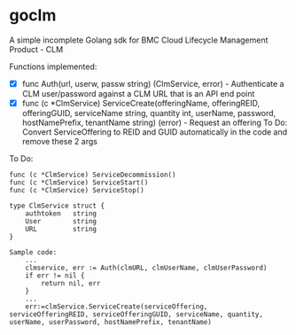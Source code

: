 # goclm
A simple incomplete Golang sdk for BMC Cloud Lifecycle Management Product - CLM

Functions implemented:

- [x] func Auth(url, userw, passw string) (ClmService, error) - 
    Authenticate a CLM user/password against a CLM URL that is an API end point 
- [x] func (c *ClmService) ServiceCreate(offeringName, offeringREID, offeringGUID, serviceName string, quantity int, userName, password, hostNamePrefix, tenantName string) (error) -
    Request an offering
	To Do: Convert ServiceOffering to REID and GUID automatically in the code and remove these 2 args
	
To Do:
```golang
func (c *ClmService) ServiceDecommission()
func (c *ClmService) ServiceStart()
func (c *ClmService) ServiceStop()

type ClmService struct {
	authtoken	string
	User		string
	URL			string
}

Sample code:
	...
	clmservice, err := Auth(clmURL, clmUserName, clmUserPassword)
	if err != nil {
		return nil, err
	}
	...
	err:=clmService.ServiceCreate(serviceOffering, serviceOfferingREID, serviceOfferingGUID, serviceName, quantity, userName, userPassword, hostNamePrefix, tenantName)

```